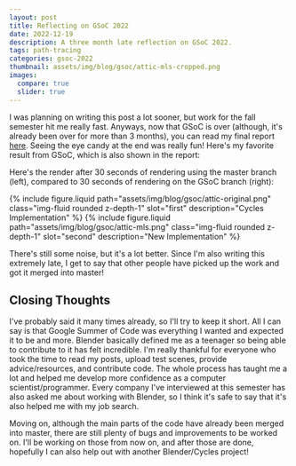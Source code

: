 ```yaml
---
layout: post
title: Reflecting on GSoC 2022
date: 2022-12-19
description: A three month late reflection on GSoC 2022.
tags: path-tracing
categories: gsoc-2022
thumbnail: assets/img/blog/gsoc/attic-mls-cropped.png
images:
  compare: true
  slider: true
---
```


I was planning on writing this post a lot sooner, but work for the fall semester hit me really fast. Anyways, now that GSoC is over (although, it's already been over for more than 3 months), you can read my final report [here](https://wiki.blender.org/wiki/User:JeffreyLiu/GSoC2022/FinalReport). Seeing the eye candy at the end was really fun! Here's my favorite result from GSoC, which is also shown in the report:

Here's the render after 30 seconds of rendering using the master branch (left), compared to 30 seconds of rendering on the GSoC branch (right):

<img-comparison-slider>
  {% include figure.liquid path="assets/img/blog/gsoc/attic-original.png" class="img-fluid rounded z-depth-1" slot="first" description="Cycles Implementation" %}
  {% include figure.liquid path="assets/img/blog/gsoc/attic-mls.png" class="img-fluid rounded z-depth-1" slot="second" description="New Implementation" %}
</img-comparison-slider>

There's still some noise, but it's a lot better. Since I'm also writing this extremely late, I get to say that other people have picked up the work and got it merged into master!


## Closing Thoughts

I've probably said it many times already, so I'll try to keep it short. All I can say is that Google Summer of Code was everything I wanted and expected it to be and more. Blender basically defined me as a teenager so being able to contribute to it has felt incredible. I'm really thankful for everyone who took the time to read my posts, upload test scenes, provide advice/resources, and contribute code. The whole process has taught me a lot and helped me develop more confidence as a computer scientist/programmer. Every company I've interviewed at this semester has also asked me about working with Blender, so I think it's safe to say that it's also helped me with my job search.

Moving on, although the main parts of the code have already been merged into master, there are still plenty of bugs and improvements to be worked on. I'll be working on those from now on, and after those are done, hopefully I can also help out with another Blender/Cycles project!
